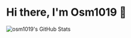 # Hi there, I'm Osm1019 👋 

  <img align="left" alt="osm1019's GitHub Stats" src="https://github-readme-stats.vercel.app/api?username=osm1019&show_icons=true&hide_border=false&title_color=ff652f&icon_color=FFE400&bg_color=09131B&text_color=ffffff&border_color=0c1a25" />
